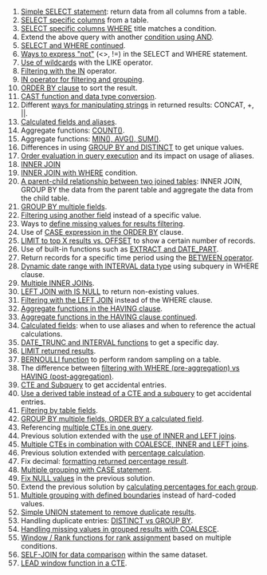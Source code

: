 1. [Simple SELECT statement](https://github.com/kkumyk/python-and-sql-for-data-engineering/blob/main/SQL/57-SQL-Practice-Problems/01-5.sql): return data from all columns from a table.
2. [SELECT specific columns](https://github.com/kkumyk/python-and-sql-for-data-engineering/blob/main/SQL/57-SQL-Practice-Problems/01-5.sql) from a table.
3. [SELECT specific columns WHERE](https://github.com/kkumyk/python-and-sql-for-data-engineering/blob/main/SQL/57-SQL-Practice-Problems/01-5.sql) title matches a condition.
4. Extend the above query with another [condition using AND](https://github.com/kkumyk/python-and-sql-for-data-engineering/blob/main/SQL/57-SQL-Practice-Problems/01-5.sql).
5. [SELECT and WHERE continued](https://github.com/kkumyk/python-and-sql-for-data-engineering/blob/main/SQL/57-SQL-Practice-Problems/01-5.sql).
6. [Ways to express "not"](https://github.com/kkumyk/python-and-sql-for-data-engineering/blob/main/SQL/57-SQL-Practice-Problems/06.sql) (<>, !=) in the SELECT and WHERE statement.
7. [Use of wildcards](https://github.com/kkumyk/python-and-sql-for-data-engineering/blob/main/SQL/57-SQL-Practice-Problems/07.sql) with the LIKE operator.
8. [Filtering with the IN](https://github.com/kkumyk/python-and-sql-for-data-engineering/blob/main/SQL/57-SQL-Practice-Problems/08.sql) operator.
9. [IN operator for filtering and grouping](https://github.com/kkumyk/python-and-sql-for-data-engineering/blob/main/SQL/57-SQL-Practice-Problems/09.sql).
10. [ORDER BY clause](https://github.com/kkumyk/python-and-sql-for-data-engineering/blob/main/SQL/57-SQL-Practice-Problems/10.sql) to sort the result.
11. [CAST function and data type conversion](https://github.com/kkumyk/python-and-sql-for-data-engineering/blob/main/SQL/57-SQL-Practice-Problems/1.sql).
12. Different [ways for manipulating strings](https://github.com/kkumyk/python-and-sql-for-data-engineering/blob/main/SQL/57-SQL-Practice-Problems/12.sql) in returned results: CONCAT, +, ||.
13. [Calculated fields and aliases](https://github.com/kkumyk/python-and-sql-for-data-engineering/blob/main/SQL/57-SQL-Practice-Problems/13.sql).
14. Aggregate functions: [COUNT()](https://github.com/kkumyk/python-and-sql-for-data-engineering/blob/main/SQL/57-SQL-Practice-Problems/14.sql).
15. Aggregate functions: [MIN(), AVG(), SUM()](https://github.com/kkumyk/python-and-sql-for-data-engineering/blob/main/SQL/57-SQL-Practice-Problems/15.sql).
16. Differences in using [GROUP BY and DISTINCT](https://github.com/kkumyk/python-and-sql-for-data-engineering/blob/main/SQL/57-SQL-Practice-Problems/16.sql) to get unique values.
17. [Order evaluation in query execution](https://github.com/kkumyk/python-and-sql-for-data-engineering/blob/main/SQL/57-SQL-Practice-Problems/17.sql) and its impact on usage of aliases.
18. [INNER JOIN](https://github.com/kkumyk/python-and-sql-for-data-engineering/blob/main/SQL/57-SQL-Practice-Problems/18.sql)
19. [INNER JOIN with WHERE](https://github.com/kkumyk/python-and-sql-for-data-engineering/blob/main/SQL/57-SQL-Practice-Problems/19.sql) condition.
20. [A parent-child relationship between two joined tables](https://github.com/kkumyk/python-and-sql-for-data-engineering/blob/main/SQL/57-SQL-Practice-Problems/20.sql): INNER JOIN, GROUP BY the data from the parent table and aggregate the data from the child table.
21. [GROUP BY multiple fields](https://github.com/kkumyk/python-and-sql-for-data-engineering/blob/main/SQL/57-SQL-Practice-Problems/21.sql).
22. [Filtering using another field](https://github.com/kkumyk/python-and-sql-for-data-engineering/blob/main/SQL/57-SQL-Practice-Problems/22.sql) instead of a specific value.
23. Ways to [define missing values for results filtering](https://github.com/kkumyk/python-and-sql-for-data-engineering/blob/main/SQL/57-SQL-Practice-Problems/23.sql).
24. Use of [CASE expression in the ORDER BY](https://github.com/kkumyk/python-and-sql-for-data-engineering/blob/main/SQL/57-SQL-Practice-Problems/24.sql) clause.
25. [LIMIT to top X results vs. OFFSET](https://github.com/kkumyk/python-and-sql-for-data-engineering/blob/main/SQL/57-SQL-Practice-Problems/25.sql) to show a certain number of records.
26. Use of built-in functions such as [EXTRACT and DATE_PART](https://github.com/kkumyk/python-and-sql-for-data-engineering/blob/main/SQL/57-SQL-Practice-Problems/26.sql).
27. Return records for a specific time period using the [BETWEEN operator](https://github.com/kkumyk/python-and-sql-for-data-engineering/blob/main/SQL/57-SQL-Practice-Problems/27.sql).
28. [Dynamic date range with INTERVAL data type](https://github.com/kkumyk/python-and-sql-for-data-engineering/blob/main/SQL/57-SQL-Practice-Problems/28.sql) using subquery in WHERE clause.
29. [Multiple INNER JOINs](https://github.com/kkumyk/python-and-sql-for-data-engineering/blob/main/SQL/57-SQL-Practice-Problems/29.sql).
30. [LEFT JOIN with IS NULL](https://github.com/kkumyk/python-and-sql-for-data-engineering/blob/main/SQL/57-SQL-Practice-Problems/30.sql) to return non-existing values.
31. [Filtering with the LEFT JOIN](https://github.com/kkumyk/python-and-sql-for-data-engineering/blob/main/SQL/57-SQL-Practice-Problems/30.sql) instead of the WHERE clause.
32. [Aggregate functions in the HAVING clause](https://github.com/kkumyk/python-and-sql-for-data-engineering/blob/main/SQL/57-SQL-Practice-Problems/32.sql).
33. [Aggregate functions in the HAVING clause continued](https://github.com/kkumyk/python-and-sql-for-data-engineering/blob/main/SQL/57-SQL-Practice-Problems/33.sql).
34. [Calculated fields](https://github.com/kkumyk/python-and-sql-for-data-engineering/blob/main/SQL/57-SQL-Practice-Problems/34.sql): when to use aliases and when to reference the actual calculations.
35. [DATE_TRUNC and INTERVAL functions](https://github.com/kkumyk/python-and-sql-for-data-engineering/blob/main/SQL/57-SQL-Practice-Problems/35.sql) to get a specific day.
36. [LIMIT returned results](https://github.com/kkumyk/python-and-sql-for-data-engineering/blob/main/SQL/57-SQL-Practice-Problems/36.sql).
37. [BERNOULLI function](https://github.com/kkumyk/python-and-sql-for-data-engineering/blob/main/SQL/57-SQL-Practice-Problems/37.sql) to perform random sampling on a table.
38. The difference between [filtering with WHERE (pre-aggregation) vs HAVING (post-aggregation)](https://github.com/kkumyk/python-and-sql-for-data-engineering/blob/main/SQL/57-SQL-Practice-Problems/38.sql).
39. [CTE and Subquery](https://github.com/kkumyk/python-and-sql-for-data-engineering/blob/main/SQL/57-SQL-Practice-Problems/39.sql) to get accidental entries.
40. [Use a derived table instead of a CTE and a subquery](https://github.com/kkumyk/python-and-sql-for-data-engineering/blob/main/SQL/57-SQL-Practice-Problems/40.sql) to get accidental entries.
41. [Filtering by table fields](https://github.com/kkumyk/python-and-sql-for-data-engineering/blob/main/SQL/57-SQL-Practice-Problems/41.sql).
42. [GROUP BY multiple fields, ORDER BY a calculated field](https://github.com/kkumyk/python-and-sql-for-data-engineering/blob/main/SQL/57-SQL-Practice-Problems/42.sql).
43. Referencing [multiple CTEs in one query](https://github.com/kkumyk/python-and-sql-for-data-engineering/blob/main/SQL/57-SQL-Practice-Problems/43.sql).
44. Previous solution extended with the [use of INNER and LEFT joins](https://github.com/kkumyk/python-and-sql-for-data-engineering/blob/main/SQL/57-SQL-Practice-Problems/44.sql).
45. [Multiple CTEs in combination with COALESCE, INNER and LEFT joins](https://github.com/kkumyk/python-and-sql-for-data-engineering/blob/main/SQL/57-SQL-Practice-Problems/45.sql).
46. Previous solution extended with [percentage calculation](https://github.com/kkumyk/python-and-sql-for-data-engineering/blob/main/SQL/57-SQL-Practice-Problems/46.sql).
47. Fix decimal: [formatting returned percentage result](https://github.com/kkumyk/python-and-sql-for-data-engineering/blob/main/SQL/57-SQL-Practice-Problems/47.sql).
48. [Multiple grouping with CASE statement](https://github.com/kkumyk/python-and-sql-for-data-engineering/blob/main/SQL/57-SQL-Practice-Problems/48.sql).
49. [Fix NULL values](https://github.com/kkumyk/python-and-sql-for-data-engineering/blob/main/SQL/57-SQL-Practice-Problems/49.sql) in the previous solution.
50. Extend the previous solution by [calculating percentages for each group](https://github.com/kkumyk/python-and-sql-for-data-engineering/blob/main/SQL/57-SQL-Practice-Problems/50.sql).
51. [Multiple grouping with defined boundaries](https://github.com/kkumyk/python-and-sql-for-data-engineering/blob/main/SQL/57-SQL-Practice-Problems/51.sql) instead of hard-coded values.
52. [Simple UNION statement to remove duplicate results](https://github.com/kkumyk/python-and-sql-for-data-engineering/blob/main/SQL/57-SQL-Practice-Problems/52.sql).
53. Handling duplicate entries: [DISTINCT vs GROUP BY](https://github.com/kkumyk/python-and-sql-for-data-engineering/blob/main/SQL/57-SQL-Practice-Problems/53.sql).
54. [Handling missing values in grouped results with COALESCE](https://github.com/kkumyk/python-and-sql-for-data-engineering/blob/main/SQL/57-SQL-Practice-Problems/54.sql).
55. [Window / Rank functions for rank assignment](https://github.com/kkumyk/python-and-sql-for-data-engineering/blob/main/SQL/57-SQL-Practice-Problems/55.sql) based on multiple conditions.
56. [SELF-JOIN for data comparison](https://github.com/kkumyk/python-and-sql-for-data-engineering/blob/main/SQL/57-SQL-Practice-Problems/56.sql) within the same dataset.
57. [LEAD window function in a CTE](https://github.com/kkumyk/python-and-sql-for-data-engineering/blob/main/SQL/57-SQL-Practice-Problems/57.sql).
